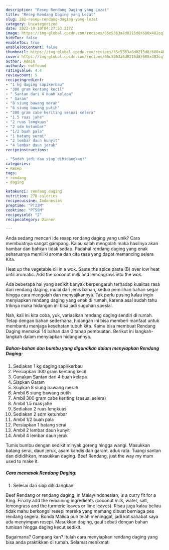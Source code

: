 ```yaml
---
description: "Resep Rendang Daging yang Lezat"
title: "Resep Rendang Daging yang Lezat"
slug: 282-resep-rendang-daging-yang-lezat
category: Uncategorized
date: 2022-10-10T04:27:53.217Z
image: https://img-global.cpcdn.com/recipes/65c5363a8d0215d8/680x482cq70/rendang-daging-foto-resep-utama.jpg
hideToc: false
enableToc: true
enableTocContent: false
thumbnail: https://img-global.cpcdn.com/recipes/65c5363a8d0215d8/680x482cq70/rendang-daging-foto-resep-utama.jpg
cover: https://img-global.cpcdn.com/recipes/65c5363a8d0215d8/680x482cq70/rendang-daging-foto-resep-utama.jpg
author: Admin
authorAv: notfound
ratingvalue: 4.4
reviewcount: 5
recipeingredient:
- "1 kg daging sapikerbau"
- "300 gram kentang kecil"
- " Santan dari 4 buah kelapa"
- " Garam"
- "8 siung bawang merah"
- "6 siung bawang putih"
- "300 gram cabe keriting sesuai selera"
- "1.5 ruas jahe"
- "2 ruas lengkuas"
- "2 sdm ketumbar"
- "1/2 buah pala"
- "1 batang serai"
- "2 lembar daun kunyit"
- "4 lembar daun jeruk"
recipeinstructions:

- "Sudah jadi dan siap dihidangkan!"
categories:
- Resep
tags:
- rendang
- daging

katakunci: rendang daging 
nutrition: 278 calories
recipecuisine: Indonesian
preptime: "PT23M"
cooktime: "PT59M"
recipeyield: "2"
recipecategory: Dinner

---
```





Anda sedang mencari ide resep rendang daging yang unik? Cara membuatnya sangat gampang. Kalau salah mengolah maka hasilnya akan hambar dan bahkan tidak sedap. Padahal rendang daging yang enak seharusnya memiliki aroma dan cita rasa yang dapat memancing selera Kita.





Heat up the vegetable oil in a wok. Saute the spice paste (B) over low heat until aromatic. Add the coconut milk and lemongrass into the wok.

Ada beberapa hal yang sedikit banyak berpengaruh terhadap kualitas rasa dari rendang daging, mulai dari jenis bahan, kedua pemilihan bahan segar hingga cara mengolah dan menyajikannya. Tak perlu pusing kalau ingin menyiapkan rendang daging yang enak di rumah, karena asal sudah tahu triknya maka hidangan ini bisa jadi suguhan spesial.






Nah, kali ini kita coba, yuk, variasikan rendang daging sendiri di rumah. Tetap dengan bahan sederhana, hidangan ini bisa memberi manfaat untuk membantu menjaga kesehatan tubuh kita. Kamu bisa membuat Rendang Daging memakai 14 bahan dan 0 tahap pembuatan. Berikut ini langkah-langkah dalam menyiapkan hidangannya.

<!--inarticleads1-->

##### Bahan-bahan dan bumbu yang digunakan dalam menyiapkan Rendang Daging:

1. Sediakan 1 kg daging sapi/kerbau
1. Persiapkan 300 gram kentang kecil
1. Gunakan  Santan dari 4 buah kelapa
1. Siapkan  Garam
1. Siapkan 8 siung bawang merah
1. Ambil 6 siung bawang putih
1. Ambil 300 gram cabe keriting (sesuai selera)
1. Ambil 1.5 ruas jahe
1. Sediakan 2 ruas lengkuas
1. Sediakan 2 sdm ketumbar
1. Ambil 1/2 buah pala
1. Persiapkan 1 batang serai
1. Ambil 2 lembar daun kunyit
1. Ambil 4 lembar daun jeruk


Tumis bumbu dengan sedikit minyak goreng hingga wangi. Masukkan batang serai, daun jeruk, asam kandis dan garam, aduk rata. Tuangi santan dan dididihkan, masukkan daging. Beef Rendang, just the way my mum used to make it. 

<!--inarticleads2-->

##### Cara memasak Rendang Daging:


1. Selesai dan siap dihidangkan!

Beef Rendang or rendang daging, in Malay/Indonesian, is a curry fit for a King. Finally add the remaining ingredients (coconut milk, water, salt, lemongrass and the turmeric leaves or lime leaves). Risau juga kalau beliau tidak mahu berkongsi resepi mereka yang memang dibuat berniaga pes rendang segera. Bonda Malida pun telah meninggal, jadi kot sahabat saya ada menyimpan resepi. Masukkan daging, gaul sebati dengan bahan tumisan hingga daging kecut sedikit. 

Bagaimana? Gampang kan? Itulah cara menyiapkan rendang daging yang bisa anda praktikkan di rumah. Selamat menikmati
